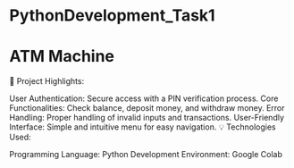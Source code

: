 # PythonDevelopment_Task1
# ATM Machine 

🔑 Project Highlights:

User Authentication: Secure access with a PIN verification process.
Core Functionalities: Check balance, deposit money, and withdraw money.
Error Handling: Proper handling of invalid inputs and transactions.
User-Friendly Interface: Simple and intuitive menu for easy navigation.
💡 Technologies Used:

Programming Language: Python
Development Environment: Google Colab
